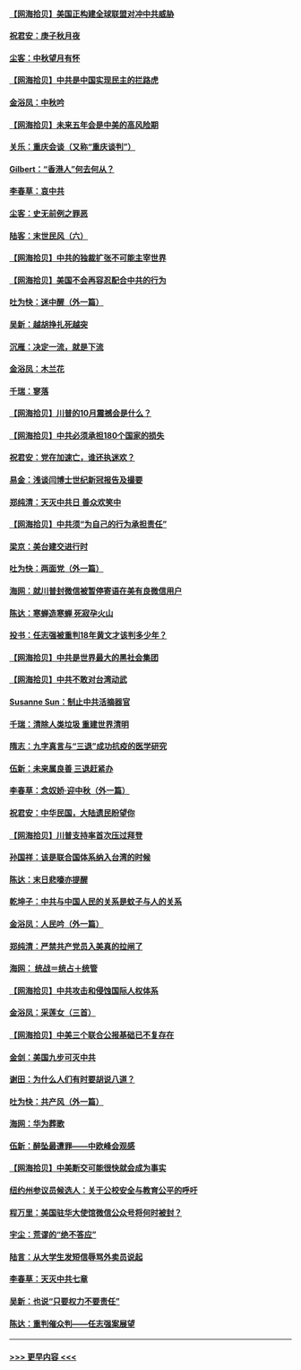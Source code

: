 #### [【网海拾贝】美国正构建全球联盟对冲中共威胁](../pages/nsc993/n12446580.md?t=10030151) 
#### [祝君安：庚子秋月夜](../pages/nsc993/n12445870.md?t=10030151) 
#### [尘客：中秋望月有怀](../pages/nsc993/n12444632.md?t=10030151) 
#### [【网海拾贝】中共是中国实现民主的拦路虎](../pages/nsc993/n12443573.md?t=10030151) 
#### [金浴凤：中秋吟](../pages/nsc993/n12441773.md?t=10030151) 
#### [【网海拾贝】未来五年会是中美的高风险期](../pages/nsc993/n12440760.md?t=10030151) 
#### [关乐：重庆会谈（又称“重庆谈判”）](../pages/nsc993/n12437525.md?t=10030151) 
#### [Gilbert：“香港人”何去何从？](../pages/nsc993/n12435894.md?t=10030151) 
#### [李春草：哀中共](../pages/nsc993/n12435874.md?t=10030151) 
#### [尘客：史无前例之罪恶](../pages/nsc993/n12435762.md?t=10030151) 
#### [陆客：末世民风（六）](../pages/nsc993/n12435354.md?t=10030151) 
#### [【网海拾贝】中共的独裁扩张不可能主宰世界](../pages/nsc993/n12435151.md?t=10030151) 
#### [【网海拾贝】美国不会再容忍配合中共的行为](../pages/nsc993/n12433808.md?t=10030151) 
#### [吐为快：迷中醒（外一篇）](../pages/nsc993/n12433585.md?t=10030151) 
#### [吴新：越胡挣扎死越突](../pages/nsc993/n12433562.md?t=10030151) 
#### [沉雁：决定一流，就是下流](../pages/nsc993/n12432128.md?t=10030151) 
#### [金浴凤：木兰花](../pages/nsc993/n12432124.md?t=10030151) 
#### [千瑞：寥落](../pages/nsc993/n12432071.md?t=10030151) 
#### [【网海拾贝】川普的10月震撼会是什么？](../pages/nsc993/n12431624.md?t=10030151) 
#### [【网海拾贝】中共必须承担180个国家的损失](../pages/nsc993/n12428893.md?t=10030151) 
#### [祝君安：党在加速亡，谁还执迷欢？](../pages/nsc993/n12428652.md?t=10030151) 
#### [易金：浅谈闫博士世纪新冠报告及撮要](../pages/nsc993/n12426822.md?t=10030151) 
#### [郑纯清：天灭中共日 善众欢笑中](../pages/nsc993/n12426784.md?t=10030151) 
#### [【网海拾贝】中共须“为自己的行为承担责任”](../pages/nsc993/n12426067.md?t=10030151) 
#### [梁京：美台建交进行时](../pages/nsc993/n12424066.md?t=10030151) 
#### [吐为快：两面党（外一篇）](../pages/nsc993/n12424043.md?t=10030151) 
#### [海网：就川普封微信被暂停寄语在美有良微信用户](../pages/nsc993/n12424021.md?t=10030151) 
#### [陈达：寒蝉造寒蝉 死寂孕火山](../pages/nsc993/n12423958.md?t=10030151) 
#### [投书：任志强被重判18年黄文才该判多少年？](../pages/nsc993/n12423672.md?t=10030151) 
#### [【网海拾贝】中共是世界最大的黑社会集团](../pages/nsc993/n12423543.md?t=10030151) 
#### [【网海拾贝】中共不敢对台湾动武](../pages/nsc993/n12421418.md?t=10030151) 
#### [Susanne Sun：制止中共活摘器官](../pages/nsc993/n12419654.md?t=10030151) 
#### [千瑞：清除人类垃圾 重建世界清明](../pages/nsc993/n12419414.md?t=10030151) 
#### [隋志：九字真言与“三退”成功抗疫的医学研究](../pages/nsc993/n12419248.md?t=10030151) 
#### [伍新：未来属良善 三退赶紧办](../pages/nsc993/n12418496.md?t=10030151) 
#### [李春草：念奴娇·迎中秋（外一篇）](../pages/nsc993/n12418465.md?t=10030151) 
#### [祝君安：中华民国，大陆遗民盼望你](../pages/nsc993/n12418089.md?t=10030151) 
#### [【网海拾贝】川普支持率首次压过拜登](../pages/nsc993/n12418050.md?t=10030151) 
#### [孙国祥：该是联合国体系纳入台湾的时候](../pages/nsc993/n12417369.md?t=10030151) 
#### [陈达：末日悲嚎亦提醒](../pages/nsc993/n12416736.md?t=10030151) 
#### [乾坤子：中共与中国人民的关系是蚊子与人的关系](../pages/nsc993/n12416632.md?t=10030151) 
#### [金浴凤：人民吟（外一篇）](../pages/nsc993/n12416567.md?t=10030151) 
#### [郑纯清：严禁共产党员入美真的拉闸了](../pages/nsc993/n12416550.md?t=10030151) 
#### [海网： 统战＝统占＋统管](../pages/nsc993/n12416404.md?t=10030151) 
#### [【网海拾贝】中共攻击和侵蚀国际人权体系](../pages/nsc993/n12416250.md?t=10030151) 
#### [金浴凤：采莲女（三首）](../pages/nsc993/n12415517.md?t=10030151) 
#### [【网海拾贝】中美三个联合公报基础已不复存在](../pages/nsc993/n12415054.md?t=10030151) 
#### [金剑：美国九步可灭中共](../pages/nsc993/n12413183.md?t=10030151) 
#### [谢田：为什么人们有时要胡说八道？](../pages/nsc993/n12411861.md?t=10030151) 
#### [吐为快：共产风（外一篇）](../pages/nsc993/n12411761.md?t=10030151) 
#### [海网：华为葬歌](../pages/nsc993/n12410381.md?t=10030151) 
#### [伍新：醉坠最遭罪——中欧峰会观感](../pages/nsc993/n12410364.md?t=10030151) 
#### [【网海拾贝】中美断交可能很快就会成为事实](../pages/nsc993/n12409495.md?t=10030151) 
#### [纽约州参议员候选人：关于公校安全与教育公平的呼吁](../pages/nsc993/n12409228.md?t=10030151) 
#### [程万里：美国驻华大使馆微信公众号将何时被封？](../pages/nsc993/n12407397.md?t=10030151) 
#### [宇尘：荒谬的“绝不答应”](../pages/nsc993/n12407360.md?t=10030151) 
#### [陆言：从大学生发短信辱骂外卖员说起](../pages/nsc993/n12407285.md?t=10030151) 
#### [李春草：天灭中共七章](../pages/nsc993/n12406988.md?t=10030151) 
#### [吴新：也说“只要权力不要责任”](../pages/nsc993/n12406966.md?t=10030151) 
#### [陈达：重判催众判——任志强案展望](../pages/nsc993/n12404540.md?t=10030151) 

----
#### [ >>> 更早内容 <<< ](../indexes/nsc993-earlier.md)
